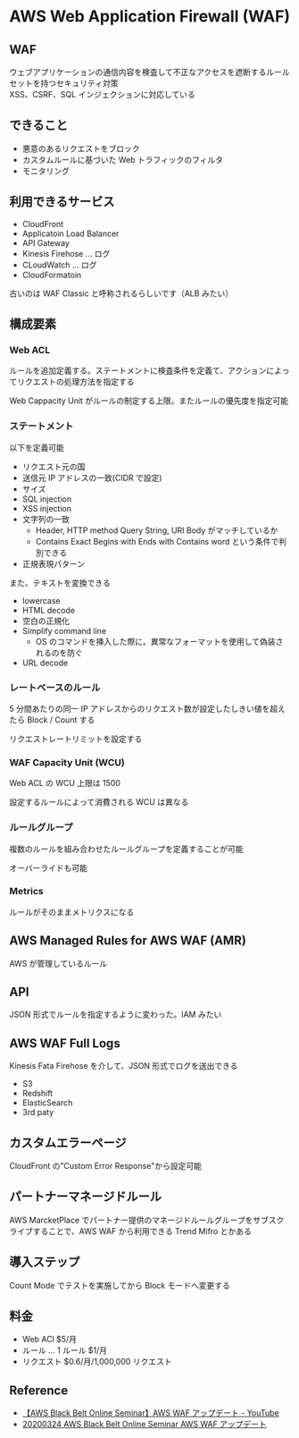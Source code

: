# AWS Web Application Firewall (WAF)

## WAF

ウェブアプリケーションの通信内容を検査して不正なアクセスを遮断するルールセットを持つセキュリティ対策  
XSS、CSRF、SQL インジェクションに対応している

## できること

- 悪意のあるリクエストをブロック
- カスタムルールに基づいた Web トラフィックのフィルタ
- モニタリング

## 利用できるサービス

- CloudFront
- Applicatoin Load Balancer
- API Gateway
- Kinesis Firehose ... ログ
- CLoudWatch ... ログ
- CloudFormatoin

古いのは WAF Classic と呼称されるらしいです（ALB みたい）

## 構成要素

### Web ACL

ルールを追加定義する。ステートメントに検査条件を定義て、アクションによってリクエストの処理方法を指定する

Web Cappacity Unit がルールの制定する上限。またルールの優先度を指定可能

### ステートメント

以下を定義可能

- リクエスト元の国
- 送信元 IP アドレスの一致(CIDR で設定)
- サイズ
- SQL injection
- XSS injection
- 文字列の一致
  - Header, HTTP method Query String, URI Body がマッチしているか
  - Contains Exact Begins with Ends with Contains word という条件で判別できる
- 正規表現パターン

また、テキストを変換できる

- lowercase
- HTML decode
- 空白の正規化
- Simplify command line
  - OS のコマンドを挿入した際に。異常なフォーマットを使用して偽装されるのを防ぐ
- URL decode

### レートベースのルール

5 分間あたりの同一 IP アドレスからのリクエスト数が設定したしきい値を超えたら Block / Count する

リクエストレートリミットを設定する

### WAF Capacity Unit (WCU)

Web ACL の WCU 上限は 1500

設定するルールによって消費される WCU は異なる

### ルールグループ

複数のルールを組み合わせたルールグループを定義することが可能

オーバーライドも可能

### Metrics

ルールがそのままメトリクスになる

## AWS Managed Rules for AWS WAF (AMR)

AWS が管理しているルール

## API

JSON 形式でルールを指定するように変わった。IAM みたい

## AWS WAF Full Logs

Kinesis Fata Firehose を介して、JSON 形式でログを送出できる

- S3
- Redshift
- ElasticSearch
- 3rd paty

## カスタムエラーページ

CloudFront の"Custom Error Response"から設定可能

## パートナーマネージドルール

AWS MarcketPlace でパートナー提供のマネージドルールグループをサブスクライブすることで、AWS WAF から利用できる
Trend Mifro とかある

## 導入ステップ

Count Mode でテストを実施してから Block モードへ変更する

## 料金

- Web ACl \$5/月
- ルール ... 1 ルール \$1/月
- リクエスト \$0.6/月/1,000,000 リクエスト

## Reference

- [【AWS Black Belt Online Seminar】AWS WAF アップデート - YouTube](https://www.youtube.com/watch?v=4KbCJAjiA3A)
- [20200324 AWS Black Belt Online Seminar AWS WAF アップデート](https://www.slideshare.net/AmazonWebServicesJapan/20200324-aws-black-belt-online-seminar-aws-waf)
